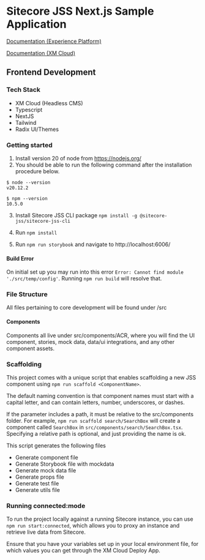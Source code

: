 # Sitecore JSS Next.js Sample Application

[Documentation (Experience Platform)](https://doc.sitecore.com/xp/en/developers/hd/21/sitecore-headless-development/sitecore-javascript-rendering-sdk--jss--for-next-js.html)

[Documentation (XM Cloud)](https://doc.sitecore.com/xmc/en/developers/xm-cloud/sitecore-javascript-rendering-sdk--jss--for-next-js.html)

##

## Frontend Development

### Tech Stack

- XM Cloud (Headless CMS)
- Typescript
- NextJS
- Tailwind
- Radix UI/Themes

### Getting started

1. Install version 20 of node from https://nodejs.org/
2. You should be able to run the following command after the installation procedure below.

```
$ node --version
v20.12.2

$ npm --version
10.5.0
```

3. Install Sitecore JSS CLI package `npm install -g @sitecore-jss/sitecore-jss-cli`

4. Run `npm install`

5. Run `npm run storybook` and navigate to http://localhost:6006/

#### Build Error

On initial set up you may run into this error `Error: Cannot find module './src/temp/config'`. Running `npm run build` will resolve that.

### File Structure

All files pertaining to core development will be found under /src

#### Components

Components all live under src/components/ACR, where you will find the UI component, stories, mock data, data/ui integrations, and any other component assets.

### Scaffolding

This project comes with a unique script that enables scaffolding a new JSS component using `npm run scaffold <ComponentName>`.

The default naming convention is that component names must start with a capital letter, and can contain
letters, number, underscores, or dashes.

If the <ComponentName> parameter includes a path, it must be relative to the src/components folder.
For example, `npm run scaffold search/SearchBox` will create a component called `SearchBox` in
`src/components/search/SearchBox.tsx`. Specifying a relative path is optional,
and just providing the name is ok.

This script generates the following files

- Generate component file
- Generate Storybook file with mockdata
- Generate mock data file
- Generate props file
- Generate test file
- Generate utils file

### Running connected:mode

To run the project locally against a running Sitecore instance, you can use `npm run start:connected`, which allows you to proxy an instance and retrieve live data from Sitecore.

Ensure that you have your variables set up in your local environment file, for which values you can get through the XM Cloud Deploy App.

